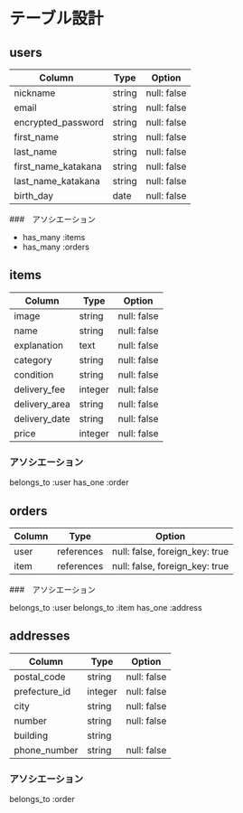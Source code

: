 
# テーブル設計

## users

| Column                           | Type   | Option      |
| -------------------------------- | ------ | ----------- |
| nickname                         | string | null: false |
| email                            | string | null: false |
| encrypted_password               | string | null: false |
| first_name                       | string | null: false |
| last_name                        | string | null: false |
| first_name_katakana              | string | null: false |
| last_name_katakana               | string | null: false |
| birth_day                        | date   | null: false |

###　アソシエーション

- has_many :items
- has_many :orders


## items

| Column         | Type    | Option      |
| -------------- | ------- | ----------- |
| image          | string  | null: false |
| name           | string  | null: false |
| explanation    | text    | null: false |
| category       | string  | null: false |
| condition      | string  | null: false |
| delivery_fee   | integer | null: false |
| delivery_area  | string  | null: false |
| delivery_date  | string  | null: false |
| price          | integer | null: false |

### アソシエーション

belongs_to :user
has_one :order


## orders

| Column  | Type       | Option                         |
| ------- | ---------- | ------------------------------ |
| user    | references | null: false, foreign_key: true |
| item    | references | null: false, foreign_key: true |

###　アソシエーション

belongs_to :user
belongs_to :item
has_one :address


## addresses

| Column                 | Type    | Option      |
| ---------------------- | ------- | ----------- |
| postal_code            | string  | null: false |
| prefecture_id          | integer | null: false |
| city                   | string  | null: false |
| number                 | string  | null: false |
| building               | string  |             |
| phone_number           | string  | null: false |

### アソシエーション

belongs_to :order

